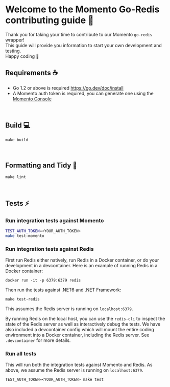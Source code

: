 # Welcome to the Momento Go-Redis contributing guide :wave:

Thank you for taking your time to contribute to our Momento `go-redis` wrapper!
<br/>
This guide will provide you information to start your own development and testing.
<br/>
Happy coding :dancer:
<br/>

## Requirements :coffee:

- Go 1.2 or above is required https://go.dev/doc/install
- A Momento auth token is required, you can generate one using the [Momento Console](https://console.gomomento.com)

<br/>

## Build :computer:

```
make build
```

<br/>

## Formatting and Tidy :flashlight:

```
make lint
```

<br/>

## Tests :zap:

### Run integration tests against Momento 

```bash
TEST_AUTH_TOKEN=<YOUR_AUTH_TOKEN>
make test-momento
```
### Run integration tests against Redis

First run Redis either natively, run Redis in a Docker container, or do your development in a devcontainer. Here is an example of running Redis in a Docker container:

```
docker run -it -p 6379:6379 redis
```

Then run the tests against .NET6 and .NET Framework:

```
make test-redis
```

This assumes the Redis server is running on `localhost:6379`.

By running Redis on the local host, you can use the `redis-cli` to inspect the state of the Redis server as well as interactively debug the tests. We have also included a devcontainer config which will mount the entire coding environment into a Docker container, including the Redis server. See `.devcontainer` for more details.

### Run all tests

This will run both the integration tests against Momento and Redis. As above, we assume the Redis server is running on `localhost:6379`.

```
TEST_AUTH_TOKEN=<YOUR_AUTH_TOKEN> make test
```